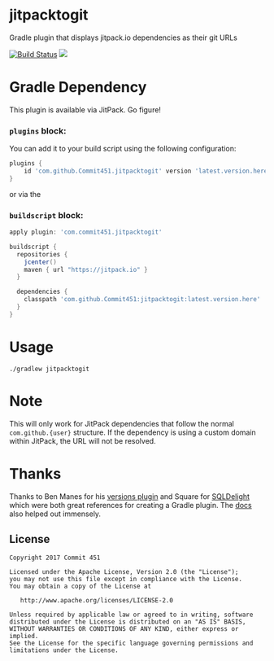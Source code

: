 # jitpacktogit

Gradle plugin that displays jitpack.io dependencies as their git URLs

[![Build Status](https://travis-ci.org/Commit451/jitpack-to-git.svg?branch=master)](https://travis-ci.org/Commit451/jitpack-to-git) [![](https://jitpack.io/v/Commit451/jitpacktogit.svg)](https://jitpack.io/#Commit451/jitpacktogit)

# Gradle Dependency
This plugin is available via JitPack. Go figure!

### `plugins` block:
You can add it to your build script using the following configuration:
```groovy
plugins {
    id 'com.github.Commit451.jitpacktogit' version 'latest.version.here'
}
```
or via the

### `buildscript` block:
```groovy
apply plugin: 'com.commit451.jitpacktogit'

buildscript {
  repositories {
    jcenter()
    maven { url "https://jitpack.io" }
  }

  dependencies {
    classpath 'com.github.Commit451:jitpacktogit:latest.version.here'
  }
}
```

# Usage
```shell
./gradlew jitpacktogit
```

# Note
This will only work for JitPack dependencies that follow the normal `com.github.{user}` structure. If the dependency is using a custom domain within JitPack, the URL will not be resolved.

# Thanks
Thanks to Ben Manes for his [versions plugin](https://github.com/ben-manes/gradle-versions-plugin) and Square for [SQLDelight](https://github.com/square/sqldelight) which were both great references for creating a Gradle plugin. The [docs](https://docs.gradle.org/current/userguide/custom_plugins.html#sec:custom_plugins_standalone_project) also helped out immensely.

License
--------

    Copyright 2017 Commit 451

    Licensed under the Apache License, Version 2.0 (the "License");
    you may not use this file except in compliance with the License.
    You may obtain a copy of the License at

       http://www.apache.org/licenses/LICENSE-2.0

    Unless required by applicable law or agreed to in writing, software
    distributed under the License is distributed on an "AS IS" BASIS,
    WITHOUT WARRANTIES OR CONDITIONS OF ANY KIND, either express or implied.
    See the License for the specific language governing permissions and
    limitations under the License.
